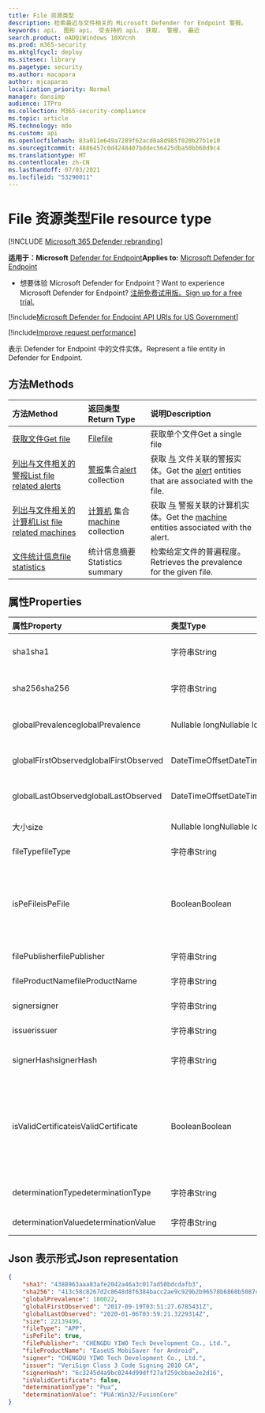 ```yaml
---
title: File 资源类型
description: 检索最近与文件相关的 Microsoft Defender for Endpoint 警报。
keywords: api， 图形 api， 受支持的 api， 获取， 警报， 最近
search.product: eADQiWindows 10XVcnh
ms.prod: m365-security
ms.mktglfcycl: deploy
ms.sitesec: library
ms.pagetype: security
ms.author: macapara
author: mjcaparas
localization_priority: Normal
manager: dansimp
audience: ITPro
ms.collection: M365-security-compliance
ms.topic: article
MS.technology: mde
ms.custom: api
ms.openlocfilehash: 83a011e649a7289f62acd6a8d985f020b27b1e10
ms.sourcegitcommit: 4886457c0d4248407bddec56425dba50bb60d9c4
ms.translationtype: MT
ms.contentlocale: zh-CN
ms.lasthandoff: 07/03/2021
ms.locfileid: "53290011"
---
```

# <a name="file-resource-type"></a><span data-ttu-id="2b694-104">File 资源类型</span><span class="sxs-lookup"><span data-stu-id="2b694-104">File resource type</span></span>

[!INCLUDE [Microsoft 365 Defender rebranding](../../includes/microsoft-defender.md)]


<span data-ttu-id="2b694-105">**适用于：Microsoft** [Defender for Endpoint](https://go.microsoft.com/fwlink/?linkid=2154037)</span><span class="sxs-lookup"><span data-stu-id="2b694-105">**Applies to:** [Microsoft Defender for Endpoint](https://go.microsoft.com/fwlink/?linkid=2154037)</span></span>

- <span data-ttu-id="2b694-106">想要体验 Microsoft Defender for Endpoint？</span><span class="sxs-lookup"><span data-stu-id="2b694-106">Want to experience Microsoft Defender for Endpoint?</span></span> [<span data-ttu-id="2b694-107">注册免费试用版。</span><span class="sxs-lookup"><span data-stu-id="2b694-107">Sign up for a free trial.</span></span>](https://www.microsoft.com/microsoft-365/windows/microsoft-defender-atp?ocid=docs-wdatp-exposedapis-abovefoldlink) 

[!include[Microsoft Defender for Endpoint API URIs for US Government](../../includes/microsoft-defender-api-usgov.md)]

[!include[Improve request performance](../../includes/improve-request-performance.md)]

<span data-ttu-id="2b694-108">表示 Defender for Endpoint 中的文件实体。</span><span class="sxs-lookup"><span data-stu-id="2b694-108">Represent a file entity in Defender for Endpoint.</span></span>

## <a name="methods"></a><span data-ttu-id="2b694-109">方法</span><span class="sxs-lookup"><span data-stu-id="2b694-109">Methods</span></span>

<span data-ttu-id="2b694-110">方法</span><span class="sxs-lookup"><span data-stu-id="2b694-110">Method</span></span>|<span data-ttu-id="2b694-111">返回类型</span><span class="sxs-lookup"><span data-stu-id="2b694-111">Return Type</span></span> |<span data-ttu-id="2b694-112">说明</span><span class="sxs-lookup"><span data-stu-id="2b694-112">Description</span></span>
:---|:---|:---
[<span data-ttu-id="2b694-113">获取文件</span><span class="sxs-lookup"><span data-stu-id="2b694-113">Get file</span></span>](get-file-information.md) | [<span data-ttu-id="2b694-114">File</span><span class="sxs-lookup"><span data-stu-id="2b694-114">file</span></span>](files.md) | <span data-ttu-id="2b694-115">获取单个文件</span><span class="sxs-lookup"><span data-stu-id="2b694-115">Get a single file</span></span> 
[<span data-ttu-id="2b694-116">列出与文件相关的警报</span><span class="sxs-lookup"><span data-stu-id="2b694-116">List file related alerts</span></span>](get-file-related-alerts.md) | <span data-ttu-id="2b694-117">[警报](alerts.md)集合</span><span class="sxs-lookup"><span data-stu-id="2b694-117">[alert](alerts.md) collection</span></span> | <span data-ttu-id="2b694-118">获取 [与](alerts.md) 文件关联的警报实体。</span><span class="sxs-lookup"><span data-stu-id="2b694-118">Get the [alert](alerts.md) entities that are associated with the file.</span></span>
[<span data-ttu-id="2b694-119">列出与文件相关的计算机</span><span class="sxs-lookup"><span data-stu-id="2b694-119">List file related machines</span></span>](get-file-related-machines.md) | <span data-ttu-id="2b694-120">[计算机](machine.md) 集合</span><span class="sxs-lookup"><span data-stu-id="2b694-120">[machine](machine.md) collection</span></span> | <span data-ttu-id="2b694-121">获取 [与](machine.md) 警报关联的计算机实体。</span><span class="sxs-lookup"><span data-stu-id="2b694-121">Get the [machine](machine.md) entities associated with the alert.</span></span>
[<span data-ttu-id="2b694-122">文件统计信息</span><span class="sxs-lookup"><span data-stu-id="2b694-122">file statistics</span></span>](get-file-statistics.md) | <span data-ttu-id="2b694-123">统计信息摘要</span><span class="sxs-lookup"><span data-stu-id="2b694-123">Statistics summary</span></span> | <span data-ttu-id="2b694-124">检索给定文件的普遍程度。</span><span class="sxs-lookup"><span data-stu-id="2b694-124">Retrieves the prevalence for the given file.</span></span>


## <a name="properties"></a><span data-ttu-id="2b694-125">属性</span><span class="sxs-lookup"><span data-stu-id="2b694-125">Properties</span></span>

|<span data-ttu-id="2b694-126">属性</span><span class="sxs-lookup"><span data-stu-id="2b694-126">Property</span></span> | <span data-ttu-id="2b694-127">类型</span><span class="sxs-lookup"><span data-stu-id="2b694-127">Type</span></span> | <span data-ttu-id="2b694-128">说明</span><span class="sxs-lookup"><span data-stu-id="2b694-128">Description</span></span> |
|:---|:---|:---|
|<span data-ttu-id="2b694-129">sha1</span><span class="sxs-lookup"><span data-stu-id="2b694-129">sha1</span></span> | <span data-ttu-id="2b694-130">字符串</span><span class="sxs-lookup"><span data-stu-id="2b694-130">String</span></span> | <span data-ttu-id="2b694-131">文件内容的 Sha1 哈希</span><span class="sxs-lookup"><span data-stu-id="2b694-131">Sha1 hash of the file content</span></span> |
|<span data-ttu-id="2b694-132">sha256</span><span class="sxs-lookup"><span data-stu-id="2b694-132">sha256</span></span> | <span data-ttu-id="2b694-133">字符串</span><span class="sxs-lookup"><span data-stu-id="2b694-133">String</span></span> | <span data-ttu-id="2b694-134">文件内容的 Sha256 哈希</span><span class="sxs-lookup"><span data-stu-id="2b694-134">Sha256 hash of the file content</span></span> |
|<span data-ttu-id="2b694-135">globalPrevalence</span><span class="sxs-lookup"><span data-stu-id="2b694-135">globalPrevalence</span></span> | <span data-ttu-id="2b694-136">Nullable long</span><span class="sxs-lookup"><span data-stu-id="2b694-136">Nullable long</span></span> | <span data-ttu-id="2b694-137">跨组织的文件普遍程度</span><span class="sxs-lookup"><span data-stu-id="2b694-137">File prevalence across organization</span></span> |
|<span data-ttu-id="2b694-138">globalFirstObserved</span><span class="sxs-lookup"><span data-stu-id="2b694-138">globalFirstObserved</span></span> | <span data-ttu-id="2b694-139">DateTimeOffset</span><span class="sxs-lookup"><span data-stu-id="2b694-139">DateTimeOffset</span></span> | <span data-ttu-id="2b694-140">首次观察到文件时</span><span class="sxs-lookup"><span data-stu-id="2b694-140">First time the file was observed</span></span> |
|<span data-ttu-id="2b694-141">globalLastObserved</span><span class="sxs-lookup"><span data-stu-id="2b694-141">globalLastObserved</span></span> | <span data-ttu-id="2b694-142">DateTimeOffset</span><span class="sxs-lookup"><span data-stu-id="2b694-142">DateTimeOffset</span></span> | <span data-ttu-id="2b694-143">上次观测到该文件的时间</span><span class="sxs-lookup"><span data-stu-id="2b694-143">Last time the file was observed</span></span> |
|<span data-ttu-id="2b694-144">大小</span><span class="sxs-lookup"><span data-stu-id="2b694-144">size</span></span> | <span data-ttu-id="2b694-145">Nullable long</span><span class="sxs-lookup"><span data-stu-id="2b694-145">Nullable long</span></span> | <span data-ttu-id="2b694-146">文件大小</span><span class="sxs-lookup"><span data-stu-id="2b694-146">Size of the file</span></span> |
|<span data-ttu-id="2b694-147">fileType</span><span class="sxs-lookup"><span data-stu-id="2b694-147">fileType</span></span> | <span data-ttu-id="2b694-148">字符串</span><span class="sxs-lookup"><span data-stu-id="2b694-148">String</span></span> | <span data-ttu-id="2b694-149">文件类型</span><span class="sxs-lookup"><span data-stu-id="2b694-149">Type of the file</span></span> |
|<span data-ttu-id="2b694-150">isPeFile</span><span class="sxs-lookup"><span data-stu-id="2b694-150">isPeFile</span></span> | <span data-ttu-id="2b694-151">Boolean</span><span class="sxs-lookup"><span data-stu-id="2b694-151">Boolean</span></span> | <span data-ttu-id="2b694-152">如果文件是可移植的可执行文件 (例如"DLL"、"EXE"等，则其为 true) </span><span class="sxs-lookup"><span data-stu-id="2b694-152">true if the file is portable executable (e.g. "DLL", "EXE", etc.)</span></span> |
|<span data-ttu-id="2b694-153">filePublisher</span><span class="sxs-lookup"><span data-stu-id="2b694-153">filePublisher</span></span> | <span data-ttu-id="2b694-154">字符串</span><span class="sxs-lookup"><span data-stu-id="2b694-154">String</span></span> | <span data-ttu-id="2b694-155">文件发布者</span><span class="sxs-lookup"><span data-stu-id="2b694-155">File publisher</span></span> |
|<span data-ttu-id="2b694-156">fileProductName</span><span class="sxs-lookup"><span data-stu-id="2b694-156">fileProductName</span></span> | <span data-ttu-id="2b694-157">字符串</span><span class="sxs-lookup"><span data-stu-id="2b694-157">String</span></span> | <span data-ttu-id="2b694-158">产品名称</span><span class="sxs-lookup"><span data-stu-id="2b694-158">Product name</span></span> |
|<span data-ttu-id="2b694-159">signer</span><span class="sxs-lookup"><span data-stu-id="2b694-159">signer</span></span> | <span data-ttu-id="2b694-160">字符串</span><span class="sxs-lookup"><span data-stu-id="2b694-160">String</span></span> | <span data-ttu-id="2b694-161">文件签名者</span><span class="sxs-lookup"><span data-stu-id="2b694-161">File signer</span></span> |
|<span data-ttu-id="2b694-162">issuer</span><span class="sxs-lookup"><span data-stu-id="2b694-162">issuer</span></span> | <span data-ttu-id="2b694-163">字符串</span><span class="sxs-lookup"><span data-stu-id="2b694-163">String</span></span> | <span data-ttu-id="2b694-164">文件颁发者</span><span class="sxs-lookup"><span data-stu-id="2b694-164">File issuer</span></span> |
|<span data-ttu-id="2b694-165">signerHash</span><span class="sxs-lookup"><span data-stu-id="2b694-165">signerHash</span></span> | <span data-ttu-id="2b694-166">字符串</span><span class="sxs-lookup"><span data-stu-id="2b694-166">String</span></span> | <span data-ttu-id="2b694-167">签名证书的哈希</span><span class="sxs-lookup"><span data-stu-id="2b694-167">Hash of the signing certificate</span></span> |
|<span data-ttu-id="2b694-168">isValidCertificate</span><span class="sxs-lookup"><span data-stu-id="2b694-168">isValidCertificate</span></span> | <span data-ttu-id="2b694-169">Boolean</span><span class="sxs-lookup"><span data-stu-id="2b694-169">Boolean</span></span> | <span data-ttu-id="2b694-170">Microsoft Defender for Endpoint 代理是否成功验证了对证书的签名</span><span class="sxs-lookup"><span data-stu-id="2b694-170">Was signing certificate successfully verified by Microsoft Defender for Endpoint agent</span></span> |
|<span data-ttu-id="2b694-171">determinationType</span><span class="sxs-lookup"><span data-stu-id="2b694-171">determinationType</span></span> | <span data-ttu-id="2b694-172">字符串</span><span class="sxs-lookup"><span data-stu-id="2b694-172">String</span></span> | <span data-ttu-id="2b694-173">文件的确定类型</span><span class="sxs-lookup"><span data-stu-id="2b694-173">The determination type of the file</span></span> |
|<span data-ttu-id="2b694-174">determinationValue</span><span class="sxs-lookup"><span data-stu-id="2b694-174">determinationValue</span></span> | <span data-ttu-id="2b694-175">字符串</span><span class="sxs-lookup"><span data-stu-id="2b694-175">String</span></span> | <span data-ttu-id="2b694-176">确定值</span><span class="sxs-lookup"><span data-stu-id="2b694-176">Determination value</span></span> |

## <a name="json-representation"></a><span data-ttu-id="2b694-177">Json 表示形式</span><span class="sxs-lookup"><span data-stu-id="2b694-177">Json representation</span></span>

```json
{
    "sha1": "4388963aaa83afe2042a46a3c017ad50bdcdafb3",
    "sha256": "413c58c8267d2c8648d8f6384bacc2ae9c929b2b96578b6860b5087cd1bd6462",
    "globalPrevalence": 180022,
    "globalFirstObserved": "2017-09-19T03:51:27.6785431Z",
    "globalLastObserved": "2020-01-06T03:59:21.3229314Z",
    "size": 22139496,
    "fileType": "APP",
    "isPeFile": true,
    "filePublisher": "CHENGDU YIWO Tech Development Co., Ltd.",
    "fileProductName": "EaseUS MobiSaver for Android",
    "signer": "CHENGDU YIWO Tech Development Co., Ltd.",
    "issuer": "VeriSign Class 3 Code Signing 2010 CA",
    "signerHash": "6c3245d4a9bc0244d99dff27af259cbbae2e2d16",
    "isValidCertificate": false,
    "determinationType": "Pua",
    "determinationValue": "PUA:Win32/FusionCore"
}
```
